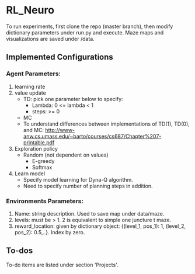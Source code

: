 # RL_Neuro

To run experiments, first clone the repo (master branch), then modify dictionary parameters under run.py and execute.
Maze maps and visualizations are saved under /data.

## Implemented Configurations
### Agent Parameters:
1. learning rate
2. value update
   - TD: pick one parameter below to specify:
      - Lambda: 0 <= lambda < 1
      - steps: >= 0
   - MC
   - To understand differences between implementations of TD(1), TD(0), and MC:
    http://www-anw.cs.umass.edu/~barto/courses/cs687/Chapter%207-printable.pdf
3. Exploration policy
   - Random (not dependent on values)
      - E-greedy
      - Softmax
4. Learn model
   - Specify model learning for Dyna-Q algorithm.
   - Need to specify number of planning steps in addition.

### Environments Parameters:
1. Name: string description. Used to save map under data/maze.
2. levels: must be > 1. 2 is equivalent to simple one juncture t maze.
3. reward_location: given by dictionary object: {(level_1, pos_1): 1, (level_2, pos_2): 0.5,..}. Index by zero.

## To-dos
To-do items are listed under section 'Projects'.
